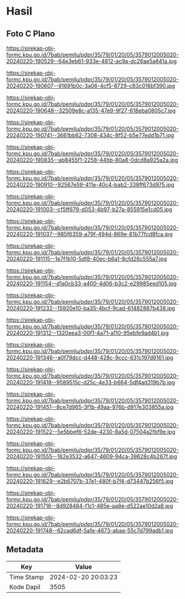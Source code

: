# Hasil

## Foto C Plano

https://sirekap-obj-formc.kpu.go.id/7bab/pemilu/pdpr/35/79/01/20/05/3579012005020-20240220-190529--64e3eb61-933e-4812-ac9a-dc26ae5a641a.jpg

https://sirekap-obj-formc.kpu.go.id/7bab/pemilu/pdpr/35/79/01/20/05/3579012005020-20240220-190607--91691b0c-3a06-4cf5-8729-c83c016bf390.jpg

https://sirekap-obj-formc.kpu.go.id/7bab/pemilu/pdpr/35/79/01/20/05/3579012005020-20240220-190648--32509e8c-a135-47e9-9f27-618eba0805c7.jpg

https://sirekap-obj-formc.kpu.go.id/7bab/pemilu/pdpr/35/79/01/20/05/3579012005020-20240220-190741--3661bb62-7308-434c-8f52-b5e77edd1b71.jpg

https://sirekap-obj-formc.kpu.go.id/7bab/pemilu/pdpr/35/79/01/20/05/3579012005020-20240220-190835--ab8455f1-2258-44bb-80a8-0dcd8a925a2a.jpg

https://sirekap-obj-formc.kpu.go.id/7bab/pemilu/pdpr/35/79/01/20/05/3579012005020-20240220-190910--92567e59-411e-40c4-bab2-338ff673d975.jpg

https://sirekap-obj-formc.kpu.go.id/7bab/pemilu/pdpr/35/79/01/20/05/3579012005020-20240220-191003--cf5ff679-d053-4b97-b27a-855915e1cd05.jpg

https://sirekap-obj-formc.kpu.go.id/7bab/pemilu/pdpr/35/79/01/20/05/3579012005020-20240220-191037--985f6359-a79f-494d-869e-81b77fcd8fca.jpg

https://sirekap-obj-formc.kpu.go.id/7bab/pemilu/pdpr/35/79/01/20/05/3579012005020-20240220-191115--1e7f1b10-5df8-40ec-b6a1-8cfd26c555a7.jpg

https://sirekap-obj-formc.kpu.go.id/7bab/pemilu/pdpr/35/79/01/20/05/3579012005020-20240220-191154--d1a0cb33-a400-4d06-b3c2-e29985eed105.jpg

https://sirekap-obj-formc.kpu.go.id/7bab/pemilu/pdpr/35/79/01/20/05/3579012005020-20240220-191232--15920e10-ba35-4bcf-9cad-61482887b438.jpg

https://sirekap-obj-formc.kpu.go.id/7bab/pemilu/pdpr/35/79/01/20/05/3579012005020-20240220-191312--1320eea3-00f1-4a71-a110-95ebfe9ad4b1.jpg

https://sirekap-obj-formc.kpu.go.id/7bab/pemilu/pdpr/35/79/01/20/05/3579012005020-20240220-191346--a0f79dcc-d448-428c-9ccc-631c197d9161.jpg

https://sirekap-obj-formc.kpu.go.id/7bab/pemilu/pdpr/35/79/01/20/05/3579012005020-20240220-191418--9589515c-d25c-4e33-b664-5df4ad319b7b.jpg

https://sirekap-obj-formc.kpu.go.id/7bab/pemilu/pdpr/35/79/01/20/05/3579012005020-20240220-191451--8ce7d965-3f1b-49aa-976b-d917e303855a.jpg

https://sirekap-obj-formc.kpu.go.id/7bab/pemilu/pdpr/35/79/01/20/05/3579012005020-20240220-191522--5e5bbef6-52de-4230-8a5d-07504a2fbf9e.jpg

https://sirekap-obj-formc.kpu.go.id/7bab/pemilu/pdpr/35/79/01/20/05/3579012005020-20240220-191555--162e3532-a647-4609-94ca-38628c4b267f.jpg

https://sirekap-obj-formc.kpu.go.id/7bab/pemilu/pdpr/35/79/01/20/05/3579012005020-20240220-191629--e2b6707b-37e1-480f-b7f4-d73447b256f5.jpg

https://sirekap-obj-formc.kpu.go.id/7bab/pemilu/pdpr/35/79/01/20/05/3579012005020-20240220-191716--8d928484-f1c1-485e-aa8e-d522ae10d2a8.jpg

https://sirekap-obj-formc.kpu.go.id/7bab/pemilu/pdpr/35/79/01/20/05/3579012005020-20240220-191748--62cad6df-5a1e-4673-abaa-55c7d799adb1.jpg


## Metadata

| Key        | Value               |
| ---------- | ------------------- |
| Time Stamp | 2024-02-20 20:03:23 |
| Kode Dapil | 3505                |



